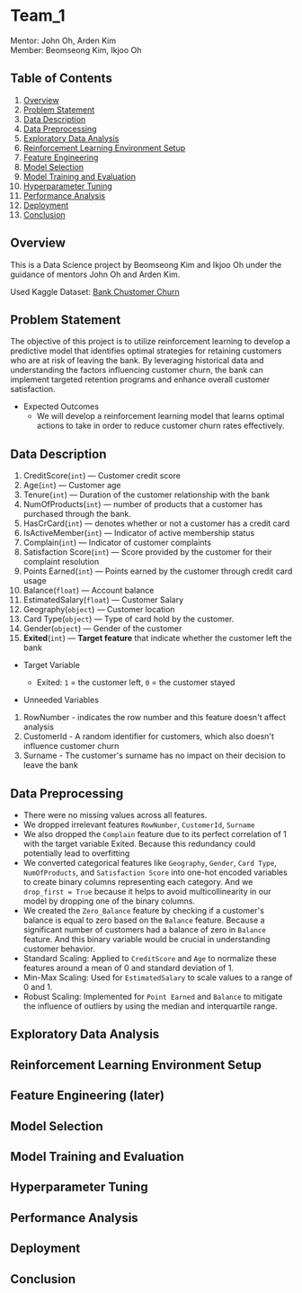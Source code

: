 # Team_1

Mentor: John Oh, Arden Kim  
Member: Beomseong Kim, Ikjoo Oh

## Table of Contents
1. [Overview](#overview)
2. [Problem Statement](#problem-statement)
3. [Data Description](#data-description)
4. [Data Preprocessing](#data-preprocessing)
5. [Exploratory Data Analysis](#exploratory-data-analysis)
6. [Reinforcement Learning Environment Setup](#reinforcement-learning-environment-setup)
7. [Feature Engineering](#feature-engineering)
8. [Model Selection](#model-selection)
9. [Model Training and Evaluation](#model-training-and-evaluation)
10. [Hyperparameter Tuning](#hyperparameter-tuning)
11. [Performance Analysis](#performance-analysis)
12. [Deployment](#deployment)
13. [Conclusion](#conclusion)

## Overview

This is a Data Science project by Beomseong Kim and Ikjoo Oh under the guidance of mentors John Oh and Arden Kim. 

Used Kaggle Dataset: [Bank Chustomer Churn](https://www.kaggle.com/datasets/radheshyamkollipara/bank-customer-churn/data)

## Problem Statement
The objective of this project is to utilize reinforcement learning to develop a predictive model that identifies optimal strategies for retaining customers who are at risk of leaving the bank. By leveraging historical data and understanding the factors influencing customer churn, the bank can implement targeted retention programs and enhance overall customer satisfaction.

- Expected Outcomes
  - We will develop a reinforcement learning model that learns optimal actions to take in order to reduce customer churn rates effectively.

## Data Description
1. CreditScore(`int`) — Customer credit score
2. Age(`int`) — Customer age
3. Tenure(`int`) — Duration of the customer relationship with the bank
4. NumOfProducts(`int`) — number of products that a customer has purchased through the bank.
5. HasCrCard(`int`) — denotes whether or not a customer has a credit card
6. IsActiveMember(`int`) — Indicator of active membership status
7. Complain(`int`) — Indicator of customer complaints
8. Satisfaction Score(`int`) — Score provided by the customer for their complaint resolution
9. Points Earned(`int`) — Points earned by the customer through credit card usage
10. Balance(`float`) — Account balance
11. EstimatedSalary(`float`) — Customer Salary
12. Geography(`object`) — Customer location
13. Card Type(`object`) — Type of card hold by the customer.
14. Gender(`object`) — Gender of the customer
15. **Exited**(`int`) — **Target feature** that indicate whether the customer left the bank

- Target Variable
  - Exited: `1` = the customer left, `0` = the customer stayed

- Unneeded Variables
1. RowNumber - indicates the row number and this feature doesn't affect analysis
2. CustomerId - A random identifier for customers, which also doesn't influence customer churn
3. Surname - The customer's surname has no impact on their decision to leave the bank

## Data Preprocessing
- There were no missing values across all features.
- We dropped irrelevant features `RowNumber`, `CustomerId`, `Surname`
- We also dropped the `Complain` feature due to its perfect correlation of 1 with the target variable Exited. Because this redundancy could potentially lead to overfitting
- We converted categorical features like `Geography`, `Gender`, `Card Type`, `NumOfProducts`, and `Satisfaction Score` into one-hot encoded variables to create binary columns representing each category. And we `drop_first = True` because it helps to avoid multicollinearity in our model by dropping one of the binary columns.
- We created the `Zero_Balance` feature by checking if a customer's balance is equal to zero based on the `Balance` feature. Because a significant number of customers had a balance of zero in `Balance` feature. And this binary variable would be crucial in understanding customer behavior.
- Standard Scaling: Applied to `CreditScore` and `Age` to normalize these features around a mean of 0 and standard deviation of 1.
- Min-Max Scaling: Used for `EstimatedSalary` to scale values to a range of 0 and 1.
- Robust Scaling: Implemented for `Point Earned` and `Balance` to mitigate the influence of outliers by using the median and interquartile range.

## Exploratory Data Analysis

## Reinforcement Learning Environment Setup

## Feature Engineering (later)

## Model Selection

## Model Training and Evaluation

## Hyperparameter Tuning

## Performance Analysis 

## Deployment 

## Conclusion


